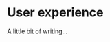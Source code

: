 <!--{
  "title": "User experience",
  "status": 0,
  "previous": "security",
  "next": "economy"
}-->

# User experience

A little bit of writing...